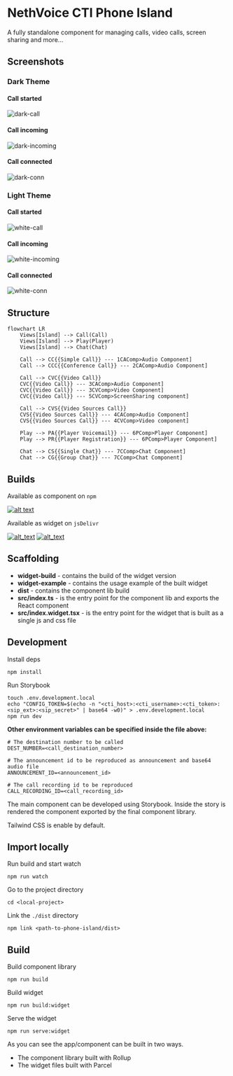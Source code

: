 # NethVoice CTI Phone Island

A fully standalone component for managing calls, video calls, screen sharing and more...

## Screenshots

### Dark Theme
#### Call started
![dark-call](https://github.com/nethesis/phone-island/assets/6152486/a65ce4b8-53b9-4450-a530-a8b9eba5216e)

#### Call incoming
![dark-incoming](https://github.com/nethesis/phone-island/assets/6152486/54f30441-21d2-42b2-bed5-af99aa9f85e4)

#### Call connected
![dark-conn](https://github.com/nethesis/phone-island/assets/6152486/bac24d1f-aa5e-405f-b00e-a5093f3b0bea)

### Light Theme
#### Call started
![white-call](https://github.com/nethesis/phone-island/assets/6152486/280a6d6f-0cda-4779-b15a-d3613ae3d8cb)

#### Call incoming
![white-incoming](https://github.com/nethesis/phone-island/assets/6152486/5ca7e539-de88-4d69-9dac-98573564ad8c)

#### Call connected
![white-conn](https://github.com/nethesis/phone-island/assets/6152486/8eb88b6b-0e74-4e51-9b80-904548762473)



## Structure

```mermaid
flowchart LR
    Views[Island] --> Call(Call)
    Views[Island] --> Play(Player)
    Views[Island] --> Chat(Chat)

    Call --> CC{{Simple Call}} --- 1CAComp>Audio Component]
    Call --> CCC{{Conference Call}} --- 2CAComp>Audio Component]

    Call --> CVC{{Video Call}}
    CVC{{Video Call}} --- 3CAComp>Audio Component]
    CVC{{Video Call}} --- 3CVComp>Video Component]
    CVC{{Video Call}} --- 5CVComp>ScreenSharing component]

    Call --> CVS{{Video Sources Call}}
    CVS{{Video Sources Call}} --- 4CAComp>Audio Component]
    CVS{{Video Sources Call}} --- 4CVComp>Video component]

    Play --> PA{{Player Voicemail}} --- 6PComp>Player Component]
    Play --> PR{{Player Registration}} --- 6PComp>Player Component]

    Chat --> CS{{Single Chat}} --- 7CComp>Chat Component]
    Chat --> CG{{Group Chat}} --- 7CComp>Chat Component]
```

## Builds

Available as component on `npm`

[![alt text](https://img.shields.io/npm/dw/@nethesis/phone-island?label=npm&color=red&style=for-the-badge)](https://www.npmjs.com/package/@nethesis/phone-island)

Available as widget on `jsDelivr`

[![alt_text](https://img.shields.io/jsdelivr/gh/hw/nethesis/phone-island?label=jsdelivr-js&style=for-the-badge)](https://cdn.jsdelivr.net/gh/nethesis/phone-island/dist-widget/index.widget.js)
[![alt_text](https://img.shields.io/jsdelivr/gh/hw/nethesis/phone-island?label=jsdelivr-css&color=blue&style=for-the-badge)](https://cdn.jsdelivr.net/gh/nethesis/phone-island/dist-widget/index.widget.css)

## Scaffolding

- **widget-build** - contains the build of the widget version
- **widget-example** - contains the usage example of the built widget
- **dist** - contains the component lib build
- **src/index.ts** - is the entry point for the component lib and exports the React component
- **src/index.widget.tsx** - is the entry point for the widget that is built as a single js and css file

## Development

Install deps

```
npm install
```

Run Storybook

```
touch .env.development.local
echo "CONFIG_TOKEN=$(echo -n "<cti_host>:<cti_username>:<cti_token>:<sip_ext>:<sip_secret>" | base64 -w0)" > .env.development.local
npm run dev
```
**Other environment variables can be specified inside the file above:**

```
# The destination number to be called
DEST_NUMBER=<call_destination_number>

# The announcement id to be reproduced as announcement and base64 audio file
ANNOUNCEMENT_ID=<announcement_id>

# The call recording id to be reproduced
CALL_RECORDING_ID=<call_recording_id>
```

The main component can be developed using Storybook. Inside the story is rendered the component exported by the final component library.

Tailwind CSS is enable by default.

## Import locally

Run build and start watch

```
npm run watch
```

Go to the project directory

```
cd <local-project>
```

Link the `./dist` directory

```
npm link <path-to-phone-island/dist>
```

## Build

Build component library

```
npm run build
```

Build widget

```
npm run build:widget
```

Serve the widget

```
npm run serve:widget
```

As you can see the app/component can be built in two ways.

- The component library built with Rollup
- The widget files built with Parcel
